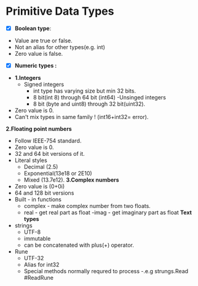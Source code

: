 # **Primitive Data Types**
 - [x] **Boolean type**:
- Value are true or false.
- Not an alias for other types(e.g. int)
- Zero value is false.

- [x] **Numeric types :**
- **1.Integers**
  - Signed integers
    - int type has varying size but min 32  bits.
    - 8 bit(int 8) through 64 bit (int64)
  -Unsinged integers 
    - 8 bit (byte and uint8) through 32 bit(uint32).
- Zero value is 0.
- Can't mix types in same family ! (int16+int32= error).

**2.Floating point numbers**
- Follow IEEE-754 standard.
- Zero value is 0.
- 32  and 64 bit versions of it.
- Literal styles
  - Decimal (2.5)
  - Exponential(13e18 or 2E10)
  - Mixed (13.7e12).
**3.Complex numbers**
- Zero value is (0+0i)
- 64 and 128 bit versions
- Built - in functions 
  - complex - make complex number from two floats.
  - real - get real part as float
  -imag - get imaginary part as float
**Text types**
- strings
  - UTF-8
  - immutable
  - can be concatenated with plus(+) operator.
- Rune 
  - UTF-32
  - Alias for int32
  - Special methods normally requred to process
    -.e.g strungs.Read #ReadRune

